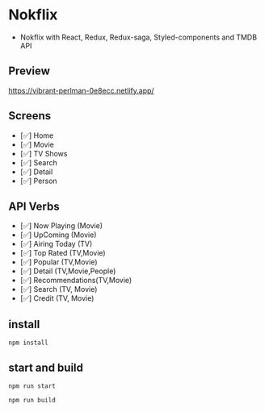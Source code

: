 # Nokflix

- Nokflix with React, Redux, Redux-saga, Styled-components and TMDB API

## Preview

https://vibrant-perlman-0e8ecc.netlify.app/

## Screens

- [✅] Home
- [✅] Movie
- [✅] TV Shows
- [✅] Search
- [✅] Detail
- [✅] Person

## API Verbs

- [✅] Now Playing (Movie)
- [✅] UpComing (Movie)
- [✅] Airing Today (TV)
- [✅] Top Rated (TV,Movie)
- [✅] Popular (TV,Movie)
- [✅] Detail (TV,Movie,People)
- [✅] Recommendations(TV,Movie)
- [✅] Search (TV, Movie)
- [✅] Credit (TV, Movie)

## install

```
npm install
```

## start and build

```
npm run start

npm run build
```
